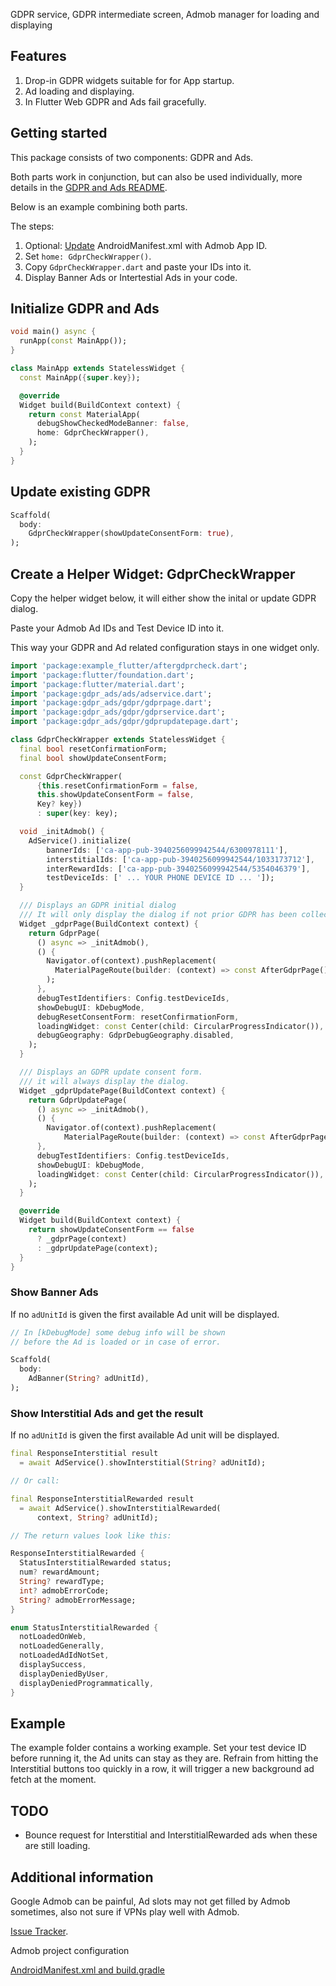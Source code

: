GDPR service, GDPR intermediate screen, Admob manager for loading and displaying 

## Features

1. Drop-in GDPR widgets suitable for for App startup.
2. Ad loading and displaying.
3. In Flutter Web GDPR and Ads fail gracefully.

## Getting started

This package consists of two components: GDPR and Ads.

Both parts work in conjunction, but can also be used individually, 
more details in the [GDPR and Ads README](README_gdpr_ads.md).

Below is an example combining both parts. 

The steps:

1. Optional: [Update](README_admob.md) AndroidManifest.xml with Admob App ID. 
2. Set `home: GdprCheckWrapper()`.
3. Copy `GdprCheckWrapper.dart` and paste your IDs into it.
4. Display Banner Ads or Intertestial Ads in your code.

## Initialize GDPR and Ads

```dart
void main() async {
  runApp(const MainApp());
}

class MainApp extends StatelessWidget {
  const MainApp({super.key});

  @override
  Widget build(BuildContext context) {
    return const MaterialApp(
      debugShowCheckedModeBanner: false,
      home: GdprCheckWrapper(),
    );
  }
}
```

## Update existing GDPR 

```dart
Scaffold(
  body: 
    GdprCheckWrapper(showUpdateConsentForm: true),
);
```

## Create a Helper Widget: GdprCheckWrapper

Copy the helper widget below, it will either show the inital or update GDPR dialog. 

Paste your Admob Ad IDs and Test Device ID into it.

This way your GDPR and Ad related configuration stays in one widget only.

```dart
import 'package:example_flutter/aftergdprcheck.dart';
import 'package:flutter/foundation.dart';
import 'package:flutter/material.dart';
import 'package:gdpr_ads/ads/adservice.dart';
import 'package:gdpr_ads/gdpr/gdprpage.dart';
import 'package:gdpr_ads/gdpr/gdprservice.dart';
import 'package:gdpr_ads/gdpr/gdprupdatepage.dart';

class GdprCheckWrapper extends StatelessWidget {
  final bool resetConfirmationForm;
  final bool showUpdateConsentForm;

  const GdprCheckWrapper(
      {this.resetConfirmationForm = false,
      this.showUpdateConsentForm = false,
      Key? key})
      : super(key: key);

  void _initAdmob() {
    AdService().initialize(
        bannerIds: ['ca-app-pub-3940256099942544/6300978111'],
        interstitialIds: ['ca-app-pub-3940256099942544/1033173712'],
        interRewardIds: ['ca-app-pub-3940256099942544/5354046379'],
        testDeviceIds: [' ... YOUR PHONE DEVICE ID ... ']);
  }

  /// Displays an GDPR initial dialog
  /// It will only display the dialog if not prior GDPR has been collected.
  Widget _gdprPage(BuildContext context) {
    return GdprPage(
      () async => _initAdmob(),
      () {
        Navigator.of(context).pushReplacement(
          MaterialPageRoute(builder: (context) => const AfterGdprPage()),
        );
      },
      debugTestIdentifiers: Config.testDeviceIds,
      showDebugUI: kDebugMode,
      debugResetConsentForm: resetConfirmationForm,
      loadingWidget: const Center(child: CircularProgressIndicator()),
      debugGeography: GdprDebugGeography.disabled,
    );
  }

  /// Displays an GDPR update consent form.
  /// it will always display the dialog.
  Widget _gdprUpdatePage(BuildContext context) {
    return GdprUpdatePage(
      () async => _initAdmob(),
      () {
        Navigator.of(context).pushReplacement(
            MaterialPageRoute(builder: (context) => const AfterGdprPage()));
      },
      debugTestIdentifiers: Config.testDeviceIds,
      showDebugUI: kDebugMode,
      loadingWidget: const Center(child: CircularProgressIndicator()),
    );
  }

  @override
  Widget build(BuildContext context) {
    return showUpdateConsentForm == false
      ? _gdprPage(context)
      : _gdprUpdatePage(context);
  }
}
```

### Show Banner Ads

If no `adUnitId` is given the first available Ad unit will be displayed.

```dart
// In [kDebugMode] some debug info will be shown 
// before the Ad is loaded or in case of error.

Scaffold(
  body:
    AdBanner(String? adUnitId),
);
```

### Show Interstitial Ads and get the result

If no `adUnitId` is given the first available Ad unit will be displayed.

```dart
final ResponseInterstitial result 
  = await AdService().showInterstitial(String? adUnitId);

// Or call:

final ResponseInterstitialRewarded result 
  = await AdService().showInterstitialRewarded(
      context, String? adUnitId);

// The return values look like this:

ResponseInterstitialRewarded {
  StatusInterstitialRewarded status;
  num? rewardAmount;
  String? rewardType;
  int? admobErrorCode;
  String? admobErrorMessage;
}

enum StatusInterstitialRewarded {
  notLoadedOnWeb,
  notLoadedGenerally,
  notLoadedAdIdNotSet,
  displaySuccess,
  displayDeniedByUser,
  displayDeniedProgrammatically,
}
```

## Example

The example folder contains a working example. Set your test device ID before running it, the Ad units can stay as they are. Refrain from hitting the Interstitial buttons too quickly in a row, it will trigger a new background ad fetch at the moment. 

## TODO

- Bounce request for Interstitial and InterstitialRewarded ads when these are still loading.

## Additional information

Google Admob can be painful, Ad slots may not get filled by Admob sometimes, also not sure if VPNs play well with Admob.  

[Issue Tracker](https://github.com/xErik/gdpr_ads/issues).

Admob project configuration

[AndroidManifest.xml and build.gradle](README_admob.md)

